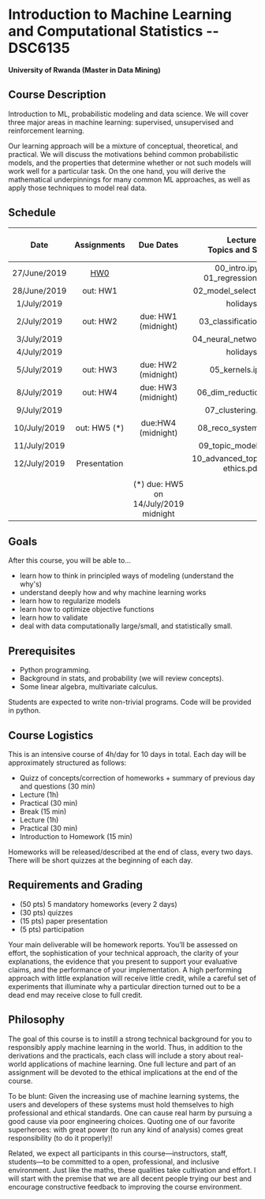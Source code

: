 # Introduction to Machine Learning and Computational Statistics -- DSC6135

**University of Rwanda (Master in Data Mining)**

## Course Description

Introduction to ML, probabilistic modeling and data science.
We will cover three major areas in machine learning: supervised, unsupervised and reinforcement learning.

Our learning approach will be a mixture of conceptual, theoretical, and practical. We will discuss the motivations behind common probabilistic models, and the properties that determine whether or not such models will work well for a particular task. On the one hand, you will derive the mathematical underpinnings for many common ML approaches, as well as apply those techniques to model real data.


## Schedule

|  **Date** | **Assignments** | **Due Dates** | **Lecture<br/>Topics and Slides** | **Practicals, Readings, and Demos** | **Supplemental** |
| :---: | :---: | :---: | :---: | :---: | :---: |
|  27/June/2019 | [HW0](hw0.md) |  | 00_intro.ipynb 01_regression.ipynb |  | intro_numpy.ipynb [00_review_notes.pdf](slides/00_review_notes.pdf) |
|  28/June/2019 | out: HW1 |  | 02_model_selection.ipynb | git_tutorial.pdf | [https://learngitbranching.js.org/] |
|  1/July/2019 |  |  | holidays |  |  |
|  2/July/2019 | out: HW2 | due: HW1 (midnight) | 03_classification.ipynb |  |  |
|  3/July/2019 |  |  | 04_neural_networks.ipynb |  |  |
|  4/July/2019 |  |  | holidays |  |  |
|  5/July/2019 | out: HW3 | due: HW2 (midnight) | 05_kernels.ipynb |  |  |
|  8/July/2019 | out: HW4 | due: HW3 (midnight) | 06_dim_reduction.ipynb |  |  |
|  9/July/2019 |  |  | 07_clustering.ipynb |  |  |
|  10/July/2019 | out: HW5 (*) | due:HW4 (midnight) | 08_reco_systems.ipynb |  |  |
|  11/July/2019 |  |  | 09_topic_models.ipynb |  |  |
|  12/July/2019 | Presentation |  | 10_advanced_topics.ipynb ethics.pdf |  |  |
|   |  |  |  |  |  |
|   |  | (*) due: HW5 on 14/July/2019 midnight |  |  |  |



## Goals
After this course, you will be able to...

- learn how to think in principled ways of modeling (understand the why's)
- understand deeply how and why machine learning works
- learn how to regularize models
- learn how to optimize objective functions
- learn how to validate
- deal with data computationally large/small, and statistically small.

## Prerequisites

- Python programming.
- Background in stats, and probability (we will review concepts).
- Some linear algebra, multivariate calculus.

Students are expected to write non-trivial programs. Code will be provided in python.


## Course Logistics

This is an intensive course of 4h/day for 10 days in total. Each day will be approximately structured as follows:

* Quizz of concepts/correction of homeworks + summary of previous day and questions (30 min)
* Lecture (1h)
* Practical (30 min)
* Break (15 min)
* Lecture (1h)
* Practical (30 min)
* Introduction to Homework (15 min)


Homeworks will be released/described at the end of class, every two days.
There will be short quizzes at the beginning of each day.


## Requirements and Grading

- (50 pts) 5 mandatory homeworks (every 2 days)
- (30 pts) quizzes
- (15 pts) paper presentation
- (5 pts) participation

Your main deliverable will be homework reports. You’ll be assessed on effort, the sophistication of your technical approach, the clarity of your explanations, the evidence that you present to support your evaluative claims, and the performance of your implementation. A high performing approach with little explanation will receive little credit, while a careful set of experiments that illuminate why a particular direction turned out to be a dead end may
receive close to full credit.


## Philosophy

The goal of this course is to instill a strong technical background for you to responsibly apply machine learning in the world. Thus, in addition to the derivations and the practicals, each class will include a story about real-world applications of machine learning. One full lecture and part of an assignment will be devoted to the ethical implications at the end of the course.

To be blunt: Given the increasing use of machine learning systems, the users and developers of these systems must hold themselves to high professional and ethical standards.
One can cause real harm by pursuing a good cause via poor engineering choices. Quoting one of our favorite superheroes: with great power (to run any kind of analysis)
comes great responsibility (to do it properly)!

Related, we expect all participants in this course—instructors, staff, students—to be
committed to a open, professional, and inclusive environment. Just like the maths, these qualities take cultivation and effort. I will start with the premise that we are all decent people trying our best and encourage constructive feedback to improving the course environment.
